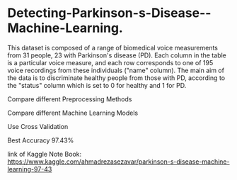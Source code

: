 # Detecting-Parkinson-s-Disease--Machine-Learning.
This dataset is composed of a range of biomedical voice measurements from 31 people, 23 with Parkinson's disease (PD). Each column in the table is a particular voice measure, and each row corresponds to one of 195 voice recordings from these individuals ("name" column). The main aim of the data is to discriminate healthy people from those with PD, according to the "status" column which is set to 0 for healthy and 1 for PD.

Compare different Preprocessing Methods

Compare different Machine Learning Models

Use Cross Validation

Best Accuracy 97.43%

link of Kaggle Note Book:
https://www.kaggle.com/ahmadrezasezavar/parkinson-s-disease-machine-learning-97-43

